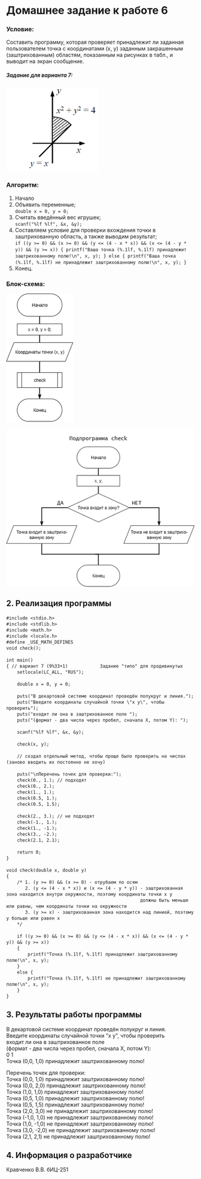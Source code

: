 # Домашнее задание к работе 6

### Условие:

Составить программу, которая проверяет принадлежит ли заданная пользователем точка с координатами (х, у) заданным закрашенным (заштрихованным) областям, показанным на рисунках в табл., и выводит на экран сообщение.   

##### Задание для варианта 7:

![Задание для варианта 7:](./Задание_оси.png)


### Алгоритм:
1. Начало      
2. Объявить переменные;        
	`double x = 0, y = 0;`    
3. Считать введённый вес игрушек;      
	`scanf("%lf %lf", &x, &y);`       
4. Составляем условие для проверки вхождения точки в заштрихованную область, а также выводим результат;  
    `if ((y >= 0) && (x >= 0) && (y <= (4 - x * x)) && (x <= (4 - y * y)) && (y >= x))
	 {
	 	 printf("Ваша точка (%.1lf, %.1lf) принадлежит заштрихованному полю!\n", x, y);
	 }
	 else {
		 printf("Ваша точка (%.1lf, %.1lf) не принадлежит заштрихованному полю!\n", x, y);
	 }`     
5. Конец.    

### Блок-схема:

![Блок-схема](./Блок_схема.png)

![Блок-схема](./Блок_схема_check.png)

## 2. Реализация программы 

```
#include <stdio.h>
#include <stdlib.h>
#include <math.h>
#include <locale.h>
#define _USE_MATH_DEFINES
void check();

int main()
{ // вариант 7 (9%33+1)            Задание "типо" для продивинутых
	setlocale(LC_ALL, "RUS");

	double x = 0, y = 0;

	puts("В декартовой системе координат проведён полукруг и линия.");
	puts("Введите координаты случайной точки \"х y\", чтобы проверить");
	puts("входит ли она в заштрихованное поле ");
	puts("(формат - два числа через пробел, сначала X, потом Y): ");

	scanf("%lf %lf", &x, &y);

	check(x, y);

	// создал отдельный метод, чтобы проще было проверить на числах (заново вводить их постоянно не хочу)

	puts("\nПеречень точек для проверки:");
	check(0., 1.); // подходят
	check(0., 2.);
	check(1., 1.);
	check(0.5, 1.);
	check(0.5, 1.5); 

	check(2., 3.); // не подходят
	check(-1., 1.);
	check(1., -1.);
	check(3., -2.);
	check(2.1, 2.1);

	return 0;
}

void check(double x, double y)
{
	/* 1. (y >= 0) && (x >= 0) - отрубаем по осям
	   2. (y <= (4 - x * x)) и (x <= (4 - y * y)) - заштрихованная зона находится внутри окружности, поэтому координаты точки x y
											      должны быть меньше или равны, чем координаты точки на окружности
	   3. (y >= x) - заштрихованная зона находится над линией, поэтому y больше или равен x 
	*/

	if ((y >= 0) && (x >= 0) && (y <= (4 - x * x)) && (x <= (4 - y * y)) && (y >= x))
	{
		printf("Точка (%.1lf, %.1lf) принадлежит заштрихованному полю!\n", x, y);
	}
	else {
		printf("Точка (%.1lf, %.1lf) не принадлежит заштрихованному полю!\n", x, y);
	}
}
```

## 3. Результаты работы программы

В декартовой системе координат проведён полукруг и линия.    
Введите координаты случайной точки "х y", чтобы проверить    
входит ли она в заштрихованное поле    
(формат - два числа через пробел, сначала X, потом Y):    
0 1    
Точка (0,0, 1,0) принадлежит заштрихованному полю!    
    
Перечень точек для проверки:    
Точка (0,0, 1,0) принадлежит заштрихованному полю!    
Точка (0,0, 2,0) принадлежит заштрихованному полю!    
Точка (1,0, 1,0) принадлежит заштрихованному полю!    
Точка (0,5, 1,0) принадлежит заштрихованному полю!    
Точка (0,5, 1,5) принадлежит заштрихованному полю!    
Точка (2,0, 3,0) не принадлежит заштрихованному полю!    
Точка (-1,0, 1,0) не принадлежит заштрихованному полю!    
Точка (1,0, -1,0) не принадлежит заштрихованному полю!            
Точка (3,0, -2,0) не принадлежит заштрихованному полю!            
Точка (2,1, 2,1) не принадлежит заштрихованному полю!                     
    
## 4. Информация о разработчике

Кравченко В.В. бИЦ-251